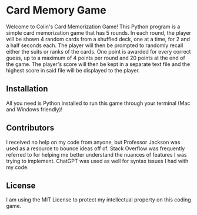 # Card Memory Game

Welcome to Colin's Card Memorization Game! This Python program is a simple card memorization game that has 5 rounds. In each round, the player will be shown 4 random cards from a shuffled deck, one at a time, for 2 and a half seconds each. The player will then be prompted to randomly recall either the suits or ranks of the cards. One point is awarded for every correct guess, up to a maximum of 4 points per round and 20 points at the end of the game. The player's score will then be kept in a separate text file and the highest score in said file will be displayed to the player.

## Installation

All you need is Python installed to run this game through your terminal (Mac and Windows friendly)!

## Contributors

I received no help on my code from anyone, but Professor Jackson was used as a resource to bounce ideas off of. Stack Overflow was frequently referred to for helping me better understand the nuances of features I was trying to implement. ChatGPT was used as well for syntax issues I had with my code.

## License

I am using the MIT License to protect my intellectual property on this coding game. 